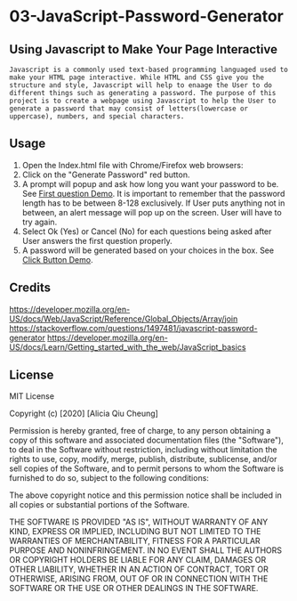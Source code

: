 # 03-JavaScript-Password-Generator


##  Using Javascript to Make Your Page Interactive

    Javascript is a commonly used text-based programming languaged used to make your HTML page interactive. While HTML and CSS give you the structure and style, Javascript will help to enaage the User to do different things such as generating a password. The purpose of this project is to create a webpage using Javascript to help the User to generate a password that may consist of letters(lowercase or uppercase), numbers, and special characters.

## Usage 

1) Open the Index.html file with Chrome/Firefox web browsers:
1) Click on the "Generate Password" red button. 
2) A prompt will popup and ask how long you want your password to be. See [First question Demo](How-To-Use.PNG). It is important to remember that the password length has to be between 8-128 exclusively. If User puts anything not in between, an alert message will pop up on the screen. User will have to try again.
3) Select Ok (Yes) or Cancel (No) for each questions being asked after User answers the first question properly.
4) A password will be generated based on your choices in the box. See [Click Button Demo](How-To-Use-I.PNG).

## Credits

https://developer.mozilla.org/en-US/docs/Web/JavaScript/Reference/Global_Objects/Array/join
https://stackoverflow.com/questions/1497481/javascript-password-generator
https://developer.mozilla.org/en-US/docs/Learn/Getting_started_with_the_web/JavaScript_basics

## License

MIT License

Copyright (c) [2020] [Alicia Qiu Cheung]

Permission is hereby granted, free of charge, to any person obtaining a copy
of this software and associated documentation files (the "Software"), to deal
in the Software without restriction, including without limitation the rights
to use, copy, modify, merge, publish, distribute, sublicense, and/or sell
copies of the Software, and to permit persons to whom the Software is
furnished to do so, subject to the following conditions:

The above copyright notice and this permission notice shall be included in all
copies or substantial portions of the Software.

THE SOFTWARE IS PROVIDED "AS IS", WITHOUT WARRANTY OF ANY KIND, EXPRESS OR
IMPLIED, INCLUDING BUT NOT LIMITED TO THE WARRANTIES OF MERCHANTABILITY,
FITNESS FOR A PARTICULAR PURPOSE AND NONINFRINGEMENT. IN NO EVENT SHALL THE
AUTHORS OR COPYRIGHT HOLDERS BE LIABLE FOR ANY CLAIM, DAMAGES OR OTHER
LIABILITY, WHETHER IN AN ACTION OF CONTRACT, TORT OR OTHERWISE, ARISING FROM,
OUT OF OR IN CONNECTION WITH THE SOFTWARE OR THE USE OR OTHER DEALINGS IN THE
SOFTWARE.
